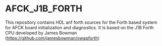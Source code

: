 # AFCK_J1B_FORTH
This repository contains HDL anf forth sources for the Forth based system for AFCK board initialization and diagnostics. It is based on the J1B Forth CPU developed by James Bowman (https://github.com/jamesbowman/swapforth)
